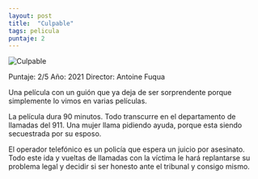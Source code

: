 ```yaml
---
layout: post
title:  "Culpable"
tags: pelicula
puntaje: 2
---
```




![Culpable](https://es.web.img3.acsta.net/pictures/21/09/17/18/23/1186009.jpg)

Puntaje: 2/5 
Año: 2021
Director: Antoine Fuqua

Una película con un guión que ya deja de ser sorprendente porque simplemente lo vimos en varias películas.

La película dura 90 minutos. Todo transcurre en el departamento de llamadas del 911. Una mujer llama pidiendo ayuda, porque esta siendo secuestrada por su esposo. 

El operador telefónico es un policía que espera un juicio por asesinato. Todo este ida y vueltas de llamadas con la víctima le hará replantarse su problema legal y decidir si ser honesto ante el tribunal y consigo mismo.

